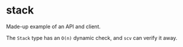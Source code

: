 stack
===

Made-up example of an API and client.

The `Stack` type has an `O(n)` dynamic check, and `scv` can verify it away.
